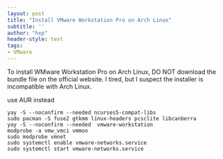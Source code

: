```yaml
---
layout: post
title: "Install VMware Workstation Pro on Arch Linux"
subtitle: ''
author: "hxp"
header-style: text
tags:
- VMware
---
```


To install WMware Workstation Pro on Arch Linux, DO NOT download the bundle file on the official website. I tired, but I suspect the installer is incompatible with Arch Linux.

use AUR instead

``` shell
yay -S --noconfirm --needed ncurses5-compat-libs
sudo pacman -S fuse2 gtkmm linux-headers pcsclite libcanberra
yay -S --noconfirm --needed  vmware-workstation
modprobe -a vmw_vmci vmmon
sudo modprobe vmnet
sudo systemctl enable vmware-networks.service
sudo systemctl start vmware-networks.service
```

